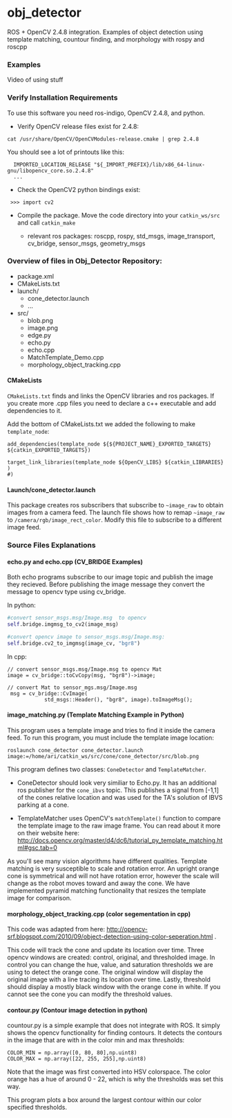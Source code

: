 # obj_detector
ROS + OpenCV 2.4.8 integration.  Examples of object detection using  template matching, countour finding, and morphology with rospy and roscpp


### Examples
Video of using stuff


### Verify Installation Requirements 
To use this software you need ros-indigo, OpenCV 2.4.8, and python. 

* Verify OpenCV release files exist for 2.4.8:
```
cat /usr/share/OpenCV/OpenCVModules-release.cmake | grep 2.4.8
```
You should see a lot of printouts like this:
```
  IMPORTED_LOCATION_RELEASE "${_IMPORT_PREFIX}/lib/x86_64-linux-gnu/libopencv_core.so.2.4.8"
  ...
```

*  Check the OpenCV2 python bindings exist:
```
 >>> import cv2

```
* Compile the package. Move the code directory into your `catkin_ws/src` and call `catkin_make` 

    *  relevant ros packages: roscpp, rospy, std_msgs, image_transport, cv_bridge, sensor_msgs, geometry_msgs


### Overview of files in Obj_Detector Repository:

* package.xml
* CMakeLists.txt
* launch/
    * cone_detector.launch
    * ...
* src/
    * blob.png
    * image.png
    * edge.py
    * echo.py
    * echo.cpp
    * MatchTemplate_Demo.cpp
    * morphology_object_tracking.cpp

#### CMakeLists

`CMakeLists.txt` finds and links the OpenCV libraries and ros packages.  If you create more .cpp files you need to declare a c++ executable and add dependencies to it. 

Add the bottom of CMakeLists.txt we added the following to make `template_node`:
```
add_dependencies(template_node ${${PROJECT_NAME}_EXPORTED_TARGETS} ${catkin_EXPORTED_TARGETS})

target_link_libraries(template_node ${OpenCV_LIBS} ${catkin_LIBRARIES}  )
#)

```

#### Launch/cone_detector.launch
This package creates ros subscribers that subscribe to `~image_raw` to obtain images from a camera feed.  The launch file shows how to remap `~image_raw` to `/camera/rgb/image_rect_color`.  Modify this file to subscribe to a different image feed.


### Source Files Explanations

#### echo.py and echo.cpp  (CV_BRIDGE Examples)
Both echo programs subscribe to our image topic and publish the image they recieved.  Before publishing the image message they convert the message to opencv type using cv_bridge.

In python:
```python
#convert sensor_msgs.msg/Image.msg  to opencv
self.bridge.imgmsg_to_cv2(image_msg)

#convert opencv image to sensor_msgs.msg/Image.msg:
self.bridge.cv2_to_imgmsg(image_cv, "bgr8")
```

In cpp:
```
// convert sensor_msgs.msg/Image.msg to opencv Mat
image = cv_bridge::toCvCopy(msg, "bgr8")->image;

// convert Mat to sensor_mgs.msg/Image.msg
 msg = cv_bridge::CvImage(
            std_msgs::Header(), "bgr8", image).toImageMsg();

```

#### image_matching.py (Template Matching Example in Python)
This program uses a template image and tries to find it inside the camera feed.
To run this program, you must include the template image location:

```
roslaunch cone_detector cone_detector.launch image:=/home/ari/catkin_ws/src/cone/cone_detector/src/blob.png 
```

This program defines two classes: `ConeDetector` and `TemplateMatcher`.

* ConeDetector should look very similiar to Echo.py. It has an additional ros publisher for the `cone_ibvs` topic.  This publishes a signal from [-1,1] of the cones relative location and was used for the TA's solution of IBVS parking at a cone.

* TemplateMatcher uses OpenCV's `matchTemplate()` function to compare the template image to the raw image frame.   You can read about it more on their website here: http://docs.opencv.org/master/d4/dc6/tutorial_py_template_matching.html#gsc.tab=0

As you'll see many vision algorithms have different qualities.  Template matching is very susceptible to scale and rotation error.  An upright orange cone is symmetrical and will not have rotation error, however the scale will change as the robot moves toward and away the cone. We have implemented pyramid matching functionality that resizes the template image for comparison.


#### morphology_object_tracking.cpp  (color segementation in cpp)
This code was adapted from here: http://opencv-srf.blogspot.com/2010/09/object-detection-using-color-seperation.html .

This code will track the cone and update its location over time.  Three opencv windows are created: control, original, and thresholded image.  In control you can change the hue, value, and saturation thresholds we are using to detect the orange cone.  The original window will display the original image with a line tracing its location over time. Lastly, threshold should display a mostly black window with the orange cone in white. If you cannot see the cone you can modify the threshold values.


#### contour.py (Contour image detection in python)
countour.py is a simple example that does not integrate with ROS.  It simply shows the opencv functionality for finding contours. It detects the contours in the image that are with in the color min and max thresholds:
```
COLOR_MIN = np.array([0, 80, 80],np.uint8)
COLOR_MAX = np.array([22, 255, 255],np.uint8)
```

Note that the image was first converted into HSV colorspace. The color orange has a hue of around 0 - 22, which is why the thresholds was set this way.

This program plots a box around the largest contour within our color specified thresholds.



